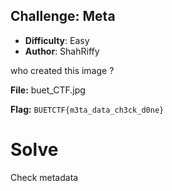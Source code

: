 
## Challenge: Meta
- **Difficulty**: Easy
- **Author**: ShahRiffy

who created this image ?

**File:** buet_CTF.jpg

**Flag:** `BUETCTF{m3ta_data_ch3ck_d0ne}`

# Solve

Check metadata